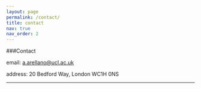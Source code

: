 ```yaml
---
layout: page
permalink: /contact/
title: contact
nav: true
nav_order: 2
---
```


###Contact

email:
a.arellano@ucl.ac.uk

address:
20 Bedford Way, London WC1H 0NS

---
